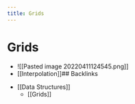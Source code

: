```yaml
---
title: Grids
---
```


# Grids
- ![[Pasted image 20220411124545.png]]
- [[Interpolation]]## Backlinks
* [[Data Structures]]
	* [[Grids]]

